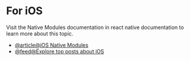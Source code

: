 # For iOS

Visit the Native Modules documentation in react native documentation to learn more about this topic.

- [@article@iOS Native Modules](https://reactnative.dev/docs/turbo-native-modules-introduction?platforms=android)
- [@feed@Explore top posts about iOS](https://app.daily.dev/tags/ios?ref=roadmapsh)
